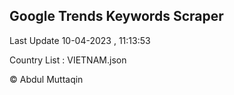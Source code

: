 

## Google Trends Keywords Scraper 
 
Last Update 10-04-2023 , 11:13:53

Country List :
VIETNAM.json



© Abdul Muttaqin 
